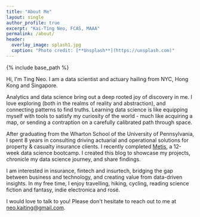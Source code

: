 ```yaml
---
title: "About Me"
layout: single
author_profile: true
excerpt: "Kai-Ting Neo, FCAS, MAAA"
permalink: /about/
header:
  overlay_image: splash1.jpg
  caption: "Photo credit: [**Unsplash**](https://unsplash.com)"
---
```


{% include base_path %}

Hi, I'm Ting Neo. I am a data scientist and actuary hailing from NYC, Hong Kong and Singapore.

Analytics and data science bring out a deep rooted joy of discovery in me. I love exploring (both in the realms of reality and abstraction), and connecting patterns to find truths. Learning data science is like equipping myself with tools to satisfy my curiosity of the world - much like acquiring a map, or sending a contraption on a carefully calibrated path through space.

After graduating from the Wharton School of the University of Pennsylvania, I spent 8 years in consulting driving actuarial and operational solutions for property & casualty insurance clients. I recently completed [Metis](http://www.thisismetis.com/), a 12-week data science bootcamp. I created this blog to showcase my projects, chronicle my data science journey, and share findings.

I am interested in insurance, fintech and insurtech, bridging the gap between business and technology, and creating value from data-driven insights. In my free time, I enjoy travelling, hiking, cycling, reading science fiction and fantasy, indie electronica and rosé.

I would love to talk to you! Please don't hesitate to reach out to me at <neo.kaiting@gmail.com>.
